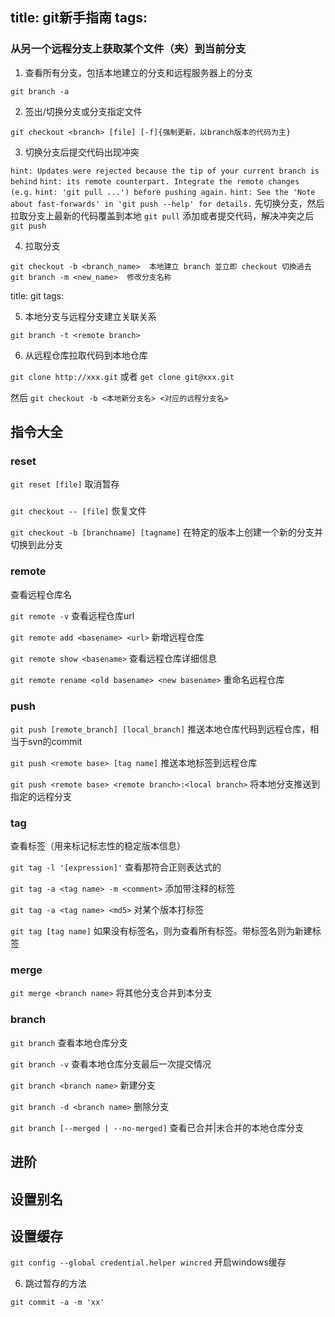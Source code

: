 title: git新手指南
tags:
---

### 从另一个远程分支上获取某个文件（夹）到当前分支

1. 查看所有分支，包括本地建立的分支和远程服务器上的分支

`git branch -a`

2. 签出/切换分支或分支指定文件

`git checkout <branch> [file] [-f]{强制更新，以branch版本的代码为主}`

3. 切换分支后提交代码出现冲突

`hint: Updates were rejected because the tip of your current branch is behind`
`hint: its remote counterpart. Integrate the remote changes (e.g.`
`hint: 'git pull ...') before pushing again.`
`hint: See the 'Note about fast-forwards' in 'git push --help' for details.`
先切换分支，然后拉取分支上最新的代码覆盖到本地
`git pull`
添加或者提交代码，解决冲突之后
`git push`
    
4. 拉取分支

`git checkout -b <branch_name>  本地建立 branch 並立即 checkout 切換過去`
`git branch -m <new_name>  修改分支名称`  

title: git
tags:

5. 本地分支与远程分支建立关联关系

`git branch -t <remote branch>`

6. 从远程仓库拉取代码到本地仓库

`git clone http://xxx.git`
或者
`get clone git@xxx.git`

然后
`git checkout -b <本地新分支名> <对应的远程分支名>`


## 指令大全
### reset
`git reset [file]` 
取消暂存 

###
`git checkout -- [file]` 
恢复文件

`git checkout -b [branchname] [tagname]`
在特定的版本上创建一个新的分支并切换到此分支

### remote 
查看远程仓库名 

`git remote -v` 
查看远程仓库url

`git remote add <basename> <url>`
新增远程仓库

`git remote show <basename>`
查看远程仓库详细信息

`git remote rename <old basename> <new basename>`
重命名远程仓库

### push
`git push [remote_branch] [local_branch]`
推送本地仓库代码到远程仓库，相当于svn的commit

`git push <remote base> [tag name]`
推送本地标签到远程仓库

`git push <remote base> <remote branch>:<local branch>`
将本地分支推送到指定的远程分支

### tag
查看标签（用来标记标志性的稳定版本信息）

`git tag -l '[expression]'`
查看那符合正则表达式的

`git tag -a <tag name> -m <comment>`
添加带注释的标签

`git tag -a <tag name> <md5>`
对某个版本打标签

`git tag [tag name]` 
如果没有标签名，则为查看所有标签。带标签名则为新建标签

### merge
`git merge <branch name>`
将其他分支合并到本分支

### branch
`git branch`
查看本地仓库分支

`git branch -v`
查看本地仓库分支最后一次提交情况

`git branch <branch name>`
新建分支

`git branch -d <branch name>`
删除分支

`git branch [--merged | --no-merged]`
查看已合并|未合并的本地仓库分支


## 进阶

## 设置别名

## 设置缓存
`git config --global credential.helper wincred`
开启windows缓存

6. 跳过暂存的方法

`git commit -a -m 'xx'`

